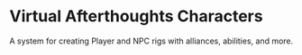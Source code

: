 # Virtual Afterthoughts Characters
A system for creating Player and NPC rigs with alliances, abilities, and more.